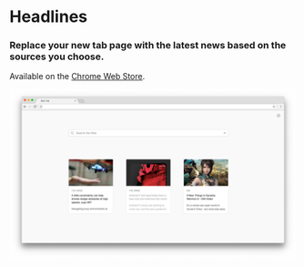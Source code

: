 # Headlines

### Replace your new tab page with the latest news based on the sources you choose.

Available on the [Chrome Web Store](https://chrome.google.com/webstore/detail/headlines/ecgmdohhjabfepiagglidampbkfmmlcm/related?authuser=2).

![Headlines Screenshot](assets/screenshot.png)